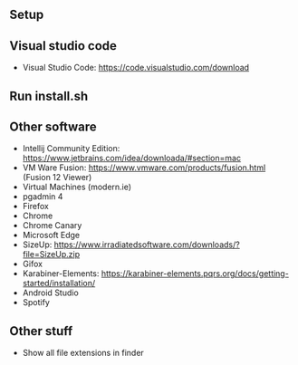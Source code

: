 ## Setup

## Visual studio code

- Visual Studio Code: https://code.visualstudio.com/download

## Run install.sh

## Other software

- Intellij Community Edition: https://www.jetbrains.com/idea/downloada/#section=mac
- VM Ware Fusion: https://www.vmware.com/products/fusion.html (Fusion 12 Viewer)
- Virtual Machines (modern.ie)
- pgadmin 4
- Firefox
- Chrome
- Chrome Canary
- Microsoft Edge
- SizeUp: https://www.irradiatedsoftware.com/downloads/?file=SizeUp.zip
- Gifox
- Karabiner-Elements: https://karabiner-elements.pqrs.org/docs/getting-started/installation/
- Android Studio
- Spotify

## Other stuff

- Show all file extensions in finder

